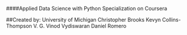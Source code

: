
####Applied Data Science with Python Specialization on Coursera

##Created by: University of Michigan
Christopher Brooks
Kevyn Collins-Thompson
V. G. Vinod Vydiswaran
Daniel Romero
